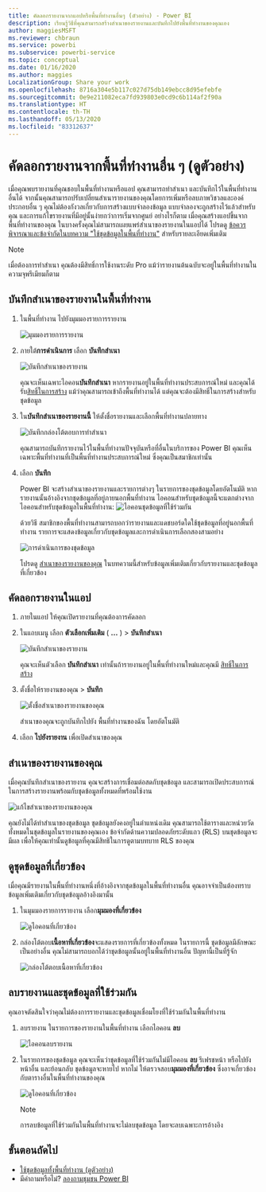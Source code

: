 ```yaml
---
title: คัดลอกรายงานจากแอปหรือพื้นที่ทำงานอื่นๆ (ตัวอย่าง) - Power BI
description: เรียนรู้วิธีที่คุณสามารถสร้างสำเนาของรายงานและบันทึกไปยังพื้นที่ทำงานของคุณเอง
author: maggiesMSFT
ms.reviewer: chbraun
ms.service: powerbi
ms.subservice: powerbi-service
ms.topic: conceptual
ms.date: 01/16/2020
ms.author: maggies
LocalizationGroup: Share your work
ms.openlocfilehash: 8716a304e5b117c027d75db149ebcc8d95efebfe
ms.sourcegitcommit: 0e9e211082eca7fd939803e0cd9c6b114af2f90a
ms.translationtype: HT
ms.contentlocale: th-TH
ms.lasthandoff: 05/13/2020
ms.locfileid: "83312637"
---
```

# <a name="copy-reports-from-other-workspaces-preview"></a>คัดลอกรายงานจากพื้นที่ทำงานอื่น ๆ (ดูตัวอย่าง)

เมื่อคุณพบรายงานที่คุณชอบในพื้นที่ทำงานหรือแอป คุณสามารถทำสำเนา และบันทึกไว้ในพื้นที่ทำงานอื่นได้ จากนั้นคุณสามารถปรับเปลี่ยนสำเนารายงานของคุณโดยการเพิ่มหรือลบภาพวิชวลและองค์ประกอบอื่น ๆ คุณไม่ต้องกังวลเกี่ยวกับการสร้างแบบจำลองข้อมูล แบบจำลองจะถูกสร้างไว้แล้วสำหรับคุณ และการแก้ไขรายงานที่มีอยู่นั้นง่ายกว่าการเริ่มจากศูนย์ อย่างไรก็ตาม เมื่อคุณสร้างแอปขึ้นจากพื้นที่ทำงานของคุณ ในบางครั้งคุณไม่สามารถเผยแพร่สำเนาของรายงานในแอปได้ โปรดดู [ข้อควรพิจารณาและข้อจำกัดในบทความ "ใช้ชุดข้อมูลในพื้นที่ทำงาน"](service-datasets-across-workspaces.md#considerations-and-limitations) สำหรับรายละเอียดเพิ่มเติม

> [!NOTE]
> เมื่อต้องการทำสำเนา คุณต้องมีสิทธิ์การใช้งานระดับ Pro แม้ว่ารายงานต้นฉบับจะอยู่ในพื้นที่ทำงานในความจุพรีเมียมก็ตาม

## <a name="save-a-copy-of-a-report-in-a-workspace"></a>บันทึกสำเนาของรายงานในพื้นที่ทำงาน

1. ในพื้นที่ทำงาน ไปยังมุมมองรายการรายงาน

    ![มุมมองรายการรายงาน](media/service-datasets-copy-reports/power-bi-report-list-view.png)

1. ภายใต้**การดำเนินการ** เลือก **บันทึกสำเนา**

    ![บันทึกสำเนาของรายงาน](media/service-datasets-copy-reports/power-bi-dataset-save-report-copy.png)

    คุณจะเห็นเฉพาะไอคอน**บันทึกสำเนา** หากรายงานอยู่ในพื้นที่ทำงานประสบการณ์ใหม่ และคุณได้รับ[สิทธิ์ในการสร้าง](service-datasets-build-permissions.md) แม้ว่าคุณสามารถเข้าถึงพื้นที่ทำงานได้ แต่คุณจะต้องมีสิทธิ์ในการสร้างสำหรับชุดข้อมูล

3. ใน**บันทึกสำเนาของรายงานนี้** ให้ตั้งชื่อรายงานและเลือกพื้นที่ทำงานปลายทาง

    ![บันทึกกล่องโต้ตอบการทำสำเนา](media/service-datasets-copy-reports/power-bi-dataset-save-report.png)

    คุณสามารถบันทึกรายงานไว้ในพื้นที่ทำงานปัจจุบันหรือที่อื่นในบริการของ Power BI คุณเห็นเฉพาะพื้นที่ทำงานที่เป็นพื้นที่ทำงานประสบการณ์ใหม่ ซึ่งคุณเป็นสมาชิกเท่านั้น 
  
4. เลือก **บันทึก**

    Power BI จะสร้างสำเนาของรายงานและรายการต่างๆ ในรายการของชุดข้อมูลโดยอัตโนมัติ หากรายงานนั้นอ้างอิงจากชุดข้อมูลที่อยู่ภายนอกพื้นที่ทำงาน ไอคอนสำหรับชุดข้อมูลนี้จะแตกต่างจากไอคอนสำหรับชุดข้อมูลในพื้นที่ทำงาน: ![ไอคอนชุดข้อมูลที่ใช้ร่วมกัน](media/service-datasets-discover-across-workspaces/power-bi-shared-dataset-icon.png)
    
    ด้วยวิธี สมาชิกของพื้นที่ทำงานสามารถบอกว่ารายงานและแดชบอร์ดใดใช้ชุดข้อมูลที่อยู่นอกพื้นที่ทำงาน รายการจะแสดงข้อมูลเกี่ยวกับชุดข้อมูลและการดำเนินการเลือกสองสามอย่าง

    ![การดำเนินการของชุดข้อมูล](media/service-datasets-across-workspaces/power-bi-dataset-actions.png)

    โปรดดู [สำเนาของรายงานของคุณ](#your-copy-of-the-report) ในบทความนี้สำหรับข้อมูลเพิ่มเติมเกี่ยวกับรายงานและชุดข้อมูลที่เกี่ยวข้อง

## <a name="copy-a-report-in-an-app"></a>คัดลอกรายงานในแอป

1. ภายในแอป ให้คุณเปิดรายงานที่คุณต้องการคัดลอก
2. ในแถบเมนู เลือก **ตัวเลือกเพิ่มเติม** ( **...** ) > **บันทึกสำเนา**

    ![บันทึกสำเนาของรายงาน](media/service-datasets-copy-reports/power-bi-save-copy.png)

    คุณจะเห็นตัวเลือก **บันทึกสำเนา** เท่านั้นถ้ารายงานอยู่ในพื้นที่ทำงานใหม่และคุณมี [สิทธิ์ในการสร้าง](service-datasets-build-permissions.md)

3. ตั้งชื่อให้รายงานของคุณ > **บันทึก**

    ![ตั้งชื่อสำเนาของรายงานของคุณ](media/service-datasets-copy-reports/power-bi-save-report-from-app.png)

    สำเนาของคุณจะถูกบันทึกไปยัง พื้นที่ทำงานของฉัน โดยอัตโนมัติ

4. เลือก **ไปยังรายงาน** เพื่อเปิดสำเนาของคุณ

## <a name="your-copy-of-the-report"></a>สำเนาของรายงานของคุณ

เมื่อคุณบันทึกสำเนาของรายงาน คุณจะสร้างการเชื่อมต่อสดกับชุดข้อมูล และสามารถเปิดประสบการณ์ในการสร้างรายงานพร้อมกับชุดข้อมูลทั้งหมดที่พร้อมใช้งาน 

![แก้ไขสำเนาของรายงานของคุณ](media/service-datasets-copy-reports/power-bi-edit-report-copy.png)

คุณยังไม่ได้ทำสำเนาของชุดข้อมูล ชุดข้อมูลยังคงอยู่ในตำแหน่งเดิม คุณสามารถใช้ตารางและหน่วยวัดทั้งหมดในชุดข้อมูลในรายงานของคุณเอง ข้อจำกัดด้านความปลอดภัยระดับแถว (RLS) บนชุดข้อมูลจะมีผล เพื่อให้คุณเท่านั้นดูข้อมูลที่คุณมีสิทธิในการดูตามบทบาท RLS ของคุณ

## <a name="view-related-datasets"></a>ดูชุดข้อมูลที่เกี่ยวข้อง

เมื่อคุณมีรายงานในพื้นที่ทำงานหนึ่งที่อ้างอิงจากชุดข้อมูลในพื้นที่ทำงานอื่น คุณอาจจำเป็นต้องทราบข้อมูลเพิ่มเติมเกี่ยวกับชุดข้อมูลอ้างอิงมานั้น

1. ในมุมมองรายการรายงาน เลือก**มุมมองที่เกี่ยวข้อง**

    ![ดูไอคอนที่เกี่ยวข้อง](media/service-datasets-copy-reports/power-bi-dataset-view-related.png)

1. กล่องโต้ตอบ**เนื้อหาที่เกี่ยวข้อง**จะแสดงรายการที่เกี่ยวข้องทั้งหมด ในรายการนี้ ชุดข้อมูลมีลักษณะเป็นอย่างอื่น คุณไม่สามารถบอกได้ว่าชุดข้อมูลนั้นอยู่ในพื้นที่ทำงานอื่น ปัญหานี้เป็นที่รู้จัก
 
    ![กล่องโต้ตอบเนื้อหาที่เกี่ยวข้อง](media/service-datasets-copy-reports/power-bi-dataset-related.png)

## <a name="delete-a-report-and-its-shared-dataset"></a>ลบรายงานและชุดข้อมูลที่ใช้ร่วมกัน

คุณอาจตัดสินใจว่าคุณไม่ต้องการรายงานและชุดข้อมูลเชื่อมโยงที่ใช้ร่วมกันในพื้นที่ทำงาน

1. ลบรายงาน ในรายการของรายงานในพื้นที่ทำงาน เลือกไอคอน **ลบ**

    ![ไอคอนลบรายงาน](media/service-datasets-across-workspaces/power-bi-datasets-delete-report.png)

2. ในรายการของชุดข้อมูล คุณจะเห็นว่าชุดข้อมูลที่ใช้ร่วมกันไม่มีไอคอน **ลบ** รีเฟรชหน้า หรือไปยังหน้าอื่น และย้อนกลับ ชุดข้อมูลจะหายไป หากไม่ ให้ตรวจสอบ**มุมมองที่เกี่ยวข้อง** ซึ่งอาจเกี่ยวข้องกับตารางอื่นในพื้นที่ทำงานของคุณ

    ![ดูไอคอนที่เกี่ยวข้อง](media/service-datasets-across-workspaces/power-bi-dataset-view-related-icon.png)

    > [!NOTE]
    > การลบข้อมูลที่ใช้ร่วมกันในพื้นที่ทำงานจะไม่ลบชุดข้อมูล โดยจะลบเฉพาะการอ้างอิง


## <a name="next-steps"></a>ขั้นตอนถัดไป

- [ใช้ชุดข้อมูลทั้งพื้นที่ทำงาน (ดูตัวอย่าง)](service-datasets-across-workspaces.md)
- มีคำถามหรือไม่? [ลองถามชุมชน Power BI](https://community.powerbi.com/)
